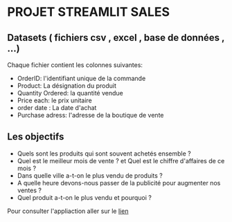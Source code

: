 # PROJET STREAMLIT SALES
 
## Datasets ( fichiers csv , excel , base de données , …)
 
Chaque fichier contient les colonnes suivantes:
* OrderID: l'identifiant unique de la commande
* Product: La désignation du produit
* Quantity Ordered: la quantité vendue
* Price each: le prix unitaire
* order date : La date d'achat
* Purchase adress: l'adresse de la boutique de vente
 
## Les objectifs
 
* Quels sont les produits qui sont souvent achetés ensemble ?
* Quel est le meilleur mois de vente ? et Quel est le chiffre d'affaires de ce mois ?
* Dans quelle ville a-t-on le plus vendu de produits ?
* A quelle heure devons-nous passer de la publicité pour augmenter nos ventes ?
* Quel produit a-t-on le plus vendu et pourquoi ?

Pour consulter l'appliaction aller sur le [lien](https://projet-ventes-florent.streamlit.app/)